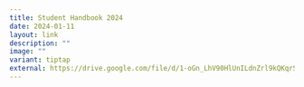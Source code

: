 ```yaml
---
title: Student Handbook 2024
date: 2024-01-11
layout: link
description: ""
image: ""
variant: tiptap
external: https://drive.google.com/file/d/1-oGn_LhV90HlUnILdnZrl9kQKqrS5oJz/view?usp=sharing
---
```

